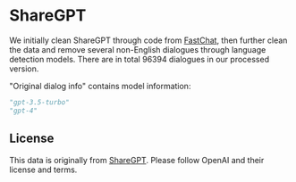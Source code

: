 # ShareGPT

We initially clean ShareGPT through code from [FastChat](https://github.com/lm-sys/FastChat), then further clean the data and remove several non-English dialogues through language detection models. There are in total 96394 dialogues in our processed version.

"Original dialog info" contains model information:
```python
"gpt-3.5-turbo"
"gpt-4"
```

## License

This data is originally from [ShareGPT](https://github.com/domeccleston/sharegpt).
Please follow OpenAI and their license and terms.
